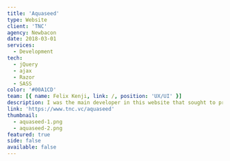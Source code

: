 ```yaml
---
title: 'Aquaseed'
type: Website
client: 'TNC'
agency: Newbacon
date: 2018-03-01
services:
  - Development
tech:
  - jQuery
  - ajax
  - Razor
  - SASS
color: '#00A1CD'
team: [{ name: Felix Kenji, link: /, position: 'UX/UI' }]
description: I was the main developer in this website that sought to promote care for the seeds of typically Brazilian trees that the client had sent to its employees.<br><br> The site required complex integrations, both internally and externally with the Instagram API, to enable users to share photos of the plant on the social network and vice versa using hashtags. Overall, it was a challenging and rewarding project that allowed me to showcase my technical expertise in web development and API integrations.
link: 'https://www.tnc.vc/aquaseed'
thumbnail:
  - aquaseed-1.png
  - aquaseed-2.png
featured: true
side: false
available: false
---
```

